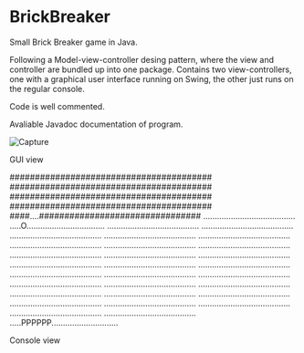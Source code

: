 # BrickBreaker

Small Brick Breaker game in Java.

Following a Model-view-controller desing pattern, where the view and controller are bundled up into one package.
Contains two view-controllers, one with a graphical user interface running on Swing, the other just runs on the regular console.

Code is well commented.

Avaliable Javadoc documentation of program.

![Capture](https://user-images.githubusercontent.com/127734426/224728222-a7a39639-23e0-4882-b8cf-929b4f8219bf.PNG)

GUI view

########################################
########################################
########################################
########################################
####....################################
........................................
.....O..................................
........................................
........................................
........................................
........................................
........................................
........................................
........................................
........................................
........................................
........................................
........................................
........................................
........................................
........................................
........................................
........................................
........................................
........................................
........................................
........................................
........................................
........................................
........................................
........................................
........................................
........................................
........................................
........................................
.....PPPPPP.............................

Console view
